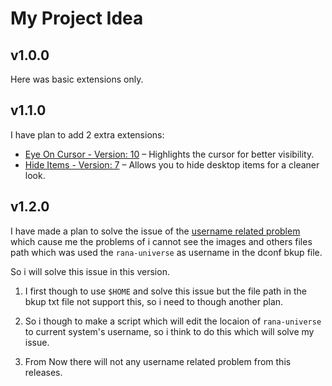 # My Project Idea


## v1.0.0

Here was basic extensions only.


## v1.1.0

I have plan to add 2 extra extensions:

- [Eye On Cursor - Version: 10](https://extensions.gnome.org/extension/7036/eye-on-cursor/) – Highlights the cursor for better visibility.  
- [Hide Items - Version: 7](https://extensions.gnome.org/extension/6771/hide-items/) – Allows you to hide desktop items for a cleaner look.  



## v1.2.0

I have made a plan to solve the issue of the [username related problem](https://github.com/RanaUniverse/ubuntu_settings/issues/1) which cause me the problems of i cannot see the images and others files path which was used the `rana-universe` as username in the dconf bkup file.

So i will solve this issue in this version.
1. I first though to use `$HOME` and solve this issue but the file path in the bkup txt file not support this, so i need to though another plan.

2. So i though to make a script which will edit the locaion of `rana-universe` to current system's username, so i think to do this which will solve my issue.

3. From Now there will not any username related problem from this releases.


